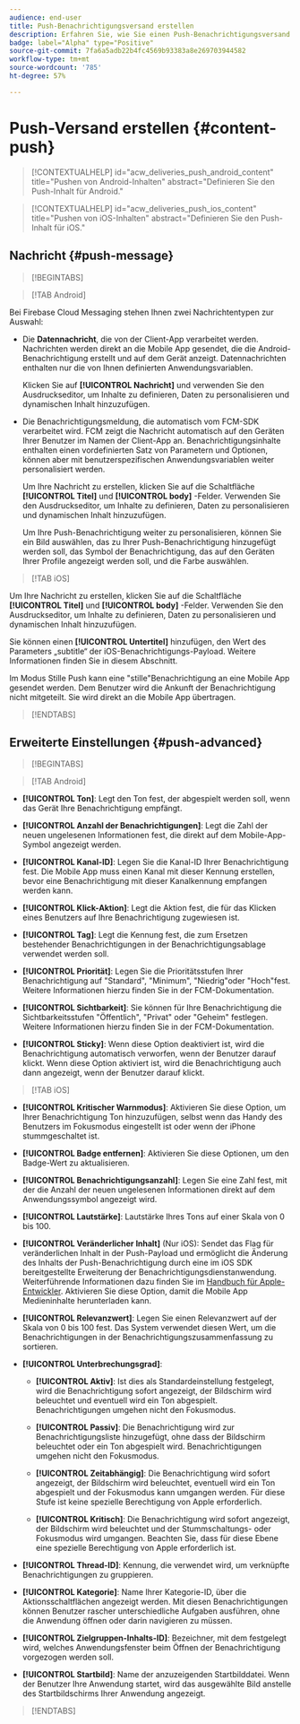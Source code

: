 ```yaml
---
audience: end-user
title: Push-Benachrichtigungsversand erstellen
description: Erfahren Sie, wie Sie einen Push-Benachrichtigungsversand mit Adobe Campaign Web erstellen
badge: label="Alpha" type="Positive"
source-git-commit: 7fa6a5adb22b4fc4569b93383a8e269703944582
workflow-type: tm+mt
source-wordcount: '785'
ht-degree: 57%

---
```


# Push-Versand erstellen {#content-push}

>[!CONTEXTUALHELP]
>id="acw_deliveries_push_android_content"
>title="Pushen von Android-Inhalten"
>abstract="Definieren Sie den Push-Inhalt für Android."

>[!CONTEXTUALHELP]
>id="acw_deliveries_push_ios_content"
>title="Pushen von iOS-Inhalten"
>abstract="Definieren Sie den Push-Inhalt für iOS."

## Nachricht {#push-message}

>[!BEGINTABS]

>[!TAB Android]

Bei Firebase Cloud Messaging stehen Ihnen zwei Nachrichtentypen zur Auswahl:

* Die **Datennachricht**, die von der Client-App verarbeitet werden. Nachrichten werden direkt an die Mobile App gesendet, die die Android-Benachrichtigung erstellt und auf dem Gerät anzeigt. Datennachrichten enthalten nur die von Ihnen definierten Anwendungsvariablen.

   Klicken Sie auf **[!UICONTROL Nachricht]** und verwenden Sie den Ausdruckseditor, um Inhalte zu definieren, Daten zu personalisieren und dynamischen Inhalt hinzuzufügen.

* Die Benachrichtigungsmeldung, die automatisch vom FCM-SDK verarbeitet wird. FCM zeigt die Nachricht automatisch auf den Geräten Ihrer Benutzer im Namen der Client-App an. Benachrichtigungsinhalte enthalten einen vordefinierten Satz von Parametern und Optionen, können aber mit benutzerspezifischen Anwendungsvariablen weiter personalisiert werden.

   Um Ihre Nachricht zu erstellen, klicken Sie auf die Schaltfläche **[!UICONTROL Titel]** und **[!UICONTROL body]** -Felder. Verwenden Sie den Ausdruckseditor, um Inhalte zu definieren, Daten zu personalisieren und dynamischen Inhalt hinzuzufügen.

   Um Ihre Push-Benachrichtigung weiter zu personalisieren, können Sie ein Bild auswählen, das zu Ihrer Push-Benachrichtigung hinzugefügt werden soll, das Symbol der Benachrichtigung, das auf den Geräten Ihrer Profile angezeigt werden soll, und die Farbe auswählen.

>[!TAB iOS]

Um Ihre Nachricht zu erstellen, klicken Sie auf die Schaltfläche **[!UICONTROL Titel]** und **[!UICONTROL body]** -Felder. Verwenden Sie den Ausdruckseditor, um Inhalte zu definieren, Daten zu personalisieren und dynamischen Inhalt hinzuzufügen.

Sie können einen **[!UICONTROL Untertitel]** hinzufügen, den Wert des Parameters „subtitle“ der iOS-Benachrichtigungs-Payload. Weitere Informationen finden Sie in diesem Abschnitt.

Im Modus Stille Push kann eine &quot;stille&quot;Benachrichtigung an eine Mobile App gesendet werden. Dem Benutzer wird die Ankunft der Benachrichtigung nicht mitgeteilt. Sie wird direkt an die Mobile App übertragen.

>[!ENDTABS]

## Erweiterte Einstellungen {#push-advanced}

>[!BEGINTABS]

>[!TAB Android]

* **[!UICONTROL Ton]**: Legt den Ton fest, der abgespielt werden soll, wenn das Gerät Ihre Benachrichtigung empfängt.

* **[!UICONTROL Anzahl der Benachrichtigungen]**: Legt die Zahl der neuen ungelesenen Informationen fest, die direkt auf dem Mobile-App-Symbol angezeigt werden.

* **[!UICONTROL Kanal-ID]**: Legen Sie die Kanal-ID Ihrer Benachrichtigung fest. Die Mobile App muss einen Kanal mit dieser Kennung erstellen, bevor eine Benachrichtigung mit dieser Kanalkennung empfangen werden kann.

* **[!UICONTROL Klick-Aktion]**: Legt die Aktion fest, die für das Klicken eines Benutzers auf Ihre Benachrichtigung zugewiesen ist.

* **[!UICONTROL Tag]**: Legt die Kennung fest, die zum Ersetzen bestehender Benachrichtigungen in der Benachrichtigungsablage verwendet werden soll.

* **[!UICONTROL Priorität]**: Legen Sie die Prioritätsstufen Ihrer Benachrichtigung auf &quot;Standard&quot;, &quot;Minimum&quot;, &quot;Niedrig&quot;oder &quot;Hoch&quot;fest. Weitere Informationen hierzu finden Sie in der FCM-Dokumentation.

* **[!UICONTROL Sichtbarkeit]**: Sie können für Ihre Benachrichtigung die Sichtbarkeitsstufen &quot;Öffentlich&quot;, &quot;Privat&quot; oder &quot;Geheim&quot; festlegen. Weitere Informationen hierzu finden Sie in der FCM-Dokumentation.

* **[!UICONTROL Sticky]**: Wenn diese Option deaktiviert ist, wird die Benachrichtigung automatisch verworfen, wenn der Benutzer darauf klickt. Wenn diese Option aktiviert ist, wird die Benachrichtigung auch dann angezeigt, wenn der Benutzer darauf klickt.

>[!TAB iOS]

* **[!UICONTROL Kritischer Warnmodus]**: Aktivieren Sie diese Option, um Ihrer Benachrichtigung Ton hinzuzufügen, selbst wenn das Handy des Benutzers im Fokusmodus eingestellt ist oder wenn der iPhone stummgeschaltet ist.

* **[!UICONTROL Badge entfernen]**: Aktivieren Sie diese Optionen, um den Badge-Wert zu aktualisieren.

* **[!UICONTROL Benachrichtigungsanzahl]**: Legen Sie eine Zahl fest, mit der die Anzahl der neuen ungelesenen Informationen direkt auf dem Anwendungssymbol angezeigt wird.

* **[!UICONTROL Lautstärke]**: Lautstärke Ihres Tons auf einer Skala von 0 bis 100.

* **[!UICONTROL Veränderlicher Inhalt]** (Nur iOS): Sendet das Flag für veränderlichen Inhalt in der Push-Payload und ermöglicht die Änderung des Inhalts der Push-Benachrichtigung durch eine im iOS SDK bereitgestellte Erweiterung der Benachrichtigungsdienstanwendung. Weiterführende Informationen dazu finden Sie im [Handbuch für Apple-Entwickler](https://developer.apple.com/library/content/documentation/NetworkingInternet/Conceptual/RemoteNotificationsPG/ModifyingNotifications.html). Aktivieren Sie diese Option, damit die Mobile App Medieninhalte herunterladen kann.

* **[!UICONTROL Relevanzwert]**: Legen Sie einen Relevanzwert auf der Skala von 0 bis 100 fest. Das System verwendet diesen Wert, um die Benachrichtigungen in der Benachrichtigungszusammenfassung zu sortieren.

* **[!UICONTROL Unterbrechungsgrad]**:

   * **[!UICONTROL Aktiv]**: Ist dies als Standardeinstellung festgelegt, wird die Benachrichtigung sofort angezeigt, der Bildschirm wird beleuchtet und eventuell wird ein Ton abgespielt. Benachrichtigungen umgehen nicht den Fokusmodus.

   * **[!UICONTROL Passiv]**: Die Benachrichtigung wird zur Benachrichtigungsliste hinzugefügt, ohne dass der Bildschirm beleuchtet oder ein Ton abgespielt wird. Benachrichtigungen umgehen nicht den Fokusmodus.

   * **[!UICONTROL Zeitabhängig]**: Die Benachrichtigung wird sofort angezeigt, der Bildschirm wird beleuchtet, eventuell wird ein Ton abgespielt und der Fokusmodus kann umgangen werden. Für diese Stufe ist keine spezielle Berechtigung von Apple erforderlich.

   * **[!UICONTROL Kritisch]**: Die Benachrichtigung wird sofort angezeigt, der Bildschirm wird beleuchtet und der Stummschaltungs- oder Fokusmodus wird umgangen. Beachten Sie, dass für diese Ebene eine spezielle Berechtigung von Apple erforderlich ist.

* **[!UICONTROL Thread-ID]**: Kennung, die verwendet wird, um verknüpfte Benachrichtigungen zu gruppieren.

* **[!UICONTROL Kategorie]**: Name Ihrer Kategorie-ID, über die Aktionsschaltflächen angezeigt werden. Mit diesen Benachrichtigungen können Benutzer rascher unterschiedliche Aufgaben ausführen, ohne die Anwendung öffnen oder darin navigieren zu müssen.

* **[!UICONTROL Zielgruppen-Inhalts-ID]**: Bezeichner, mit dem festgelegt wird, welches Anwendungsfenster beim Öffnen der Benachrichtigung vorgezogen werden soll.

* **[!UICONTROL Startbild]**: Name der anzuzeigenden Startbilddatei. Wenn der Benutzer Ihre Anwendung startet, wird das ausgewählte Bild anstelle des Startbildschirms Ihrer Anwendung angezeigt.

>[!ENDTABS]

<!--Sounds must be included in the application and defined when the service is created. Refer to this section.-->



